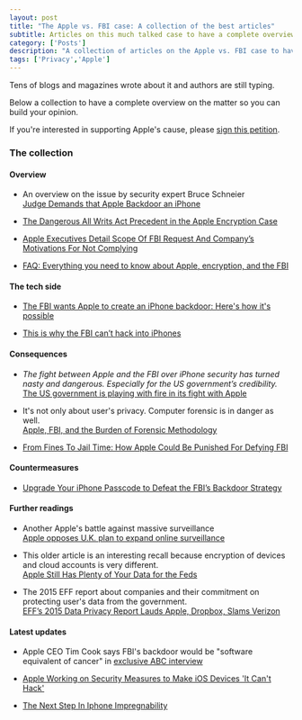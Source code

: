 ```yaml
---
layout: post
title: "The Apple vs. FBI case: A collection of the best articles"
subtitle: Articles on this much talked case to have a complete overview.
category: ['Posts']
description: "A collection of articles on the Apple vs. FBI case to have a complete overview"
tags: ['Privacy','Apple']
---
```


Tens of blogs and magazines wrote about it and authors are still typing.

Below a collection to have a complete overview on the matter so you can build your opinion.

If you're interested in supporting Apple's cause, please [sign this petition](https://petitions.whitehouse.gov/petition/apple-privacy-petition).

### The collection

#### Overview

- An overview on the issue by security expert Bruce Schneier<br>
[Judge Demands that Apple Backdoor an iPhone](https://www.schneier.com/blog/archives/2016/02/judge_demands_t.html)

- [The Dangerous All Writs Act Precedent in the Apple Encryption Case](http://www.newyorker.com/news/amy-davidson/a-dangerous-all-writ-precedent-in-the-apple-case)

- [Apple Executives Detail Scope Of FBI Request And Company’s Motivations For Not Complying](http://social.techcrunch.com/2016/02/19/apple-executives-say-new-iphones-also-vulnerable-to-back-door-requested-by-fbi/)

- [FAQ: Everything you need to know about Apple, encryption, and the FBI](http://www.imore.com/faq-everything-you-need-know-about-apple-encryption-and-fbi)

#### The tech side

- [The FBI wants Apple to create an iPhone backdoor: Here's how it's possible](http://mashable.com/2016/02/17/how-apple-could-hack-iphone/)

- [This is why the FBI can’t hack into iPhones](http://qz.com/618348/this-is-why-the-fbi-cant-hack-into-iphones/)

#### Consequences

- *The fight between Apple and the FBI over iPhone security has turned nasty and dangerous. Especially for the US government’s credibility.*<br>
[The US government is playing with fire in its fight with Apple](http://qz.com/621608/us-fbi-apple-iphone-privacy-fight/)

- It's not only about user's privacy. Computer forensic is in danger as well.<br>
[Apple, FBI, and the Burden of Forensic Methodology](http://www.zdziarski.com/blog/?p=5645)

- [From Fines To Jail Time: How Apple Could Be Punished For Defying FBI](http://www.fastcompany.com/3057045/how-apple-could-be-punished-for-defying-fbi-encryption-order?partner=medium)

#### Countermeasures

- [Upgrade Your iPhone Passcode to Defeat the FBI’s Backdoor Strategy](https://theintercept.com/2016/02/18/passcodes-that-can-defeat-fbi-ios-backdoor/)

#### Further readings

- Another Apple's battle against massive surveillance<br>
[Apple opposes U.K. plan to expand online surveillance](http://venturebeat.com/2015/12/22/apple-opposes-u-k-plan-to-expand-online-surveillance/)

- This older article is an interesting recall because encryption of devices and cloud accounts is very different.<br>
[Apple Still Has Plenty of Your Data for the Feds](https://theintercept.com/2014/09/22/apple-data/)

- The 2015 EFF report about companies and their commitment on protecting user's data from the government.<br>
[EFF’s 2015 Data Privacy Report Lauds Apple, Dropbox, Slams Verizon](http://social.techcrunch.com/2015/06/18/eff-2015-data-report/)

#### Latest updates

- Apple CEO Tim Cook says FBI's backdoor would be "software equivalent of cancer" in [exclusive ABC interview](http://abcnews.go.com/Technology/exclusive-tim-cook-budging-apple-privacy-decision-safety/story?id=37169738)

- [Apple Working on Security Measures to Make iOS Devices 'It Can't Hack'](http://www.macrumors.com/2016/02/24/apple-working-on-security-measures-to-make-ios-devices-it-cant-hack/)

- [The Next Step In Iphone Impregnability](http://daringfireball.net/linked/2016/02/24/iphone-impregnability)
